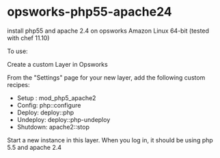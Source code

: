 opsworks-php55-apache24
=======================

install php55 and apache 2.4 on opsworks Amazon Linux 64-bit (tested with chef 11.10)

To use:

Create a custom Layer in Opsworks

From the "Settings" page for your new layer, add the following custom recipes:
- Setup : mod_php5_apache2
- Config: php::configure
- Deploy: deploy::php
- Undeploy: deploy::php-undeploy
- Shutdown: apache2::stop

Start a new instance in this layer. When you log in, it should be using php 5.5 and apache 2.4
